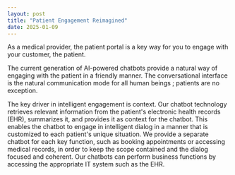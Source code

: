 ```yaml
---
layout: post
title: "Patient Engagement Reimagined"
date: 2025-01-09
---
```



As a medical provider, the patient portal is a key way for you to engage with your customer, the patient. 

<!--more-->

The current generation of AI-powered chatbots provide a natural way of engaging with the patient in a friendly manner. The conversational interface is the natural communication mode for all human beings ; patients are no exception. 

The key driver in intelligent engagement is context. Our chatbot technology retrieves relevant information from the patient's electronic health records (EHR), summarizes it, and provides it as context for the chatbot. This enables the chatbot to engage in intelligent dialog in a manner that is customized to each patient's unique situation. We provide a separate chatbot for each key function, such as booking appointments or accessing medical records, in order to keep the scope contained and the dialog focused and coherent. Our chatbots can perform business functions by accessing the appropriate IT system such as the EHR.
